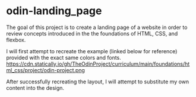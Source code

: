 # odin-landing_page

The goal of this project is to create a landing page of a website in order to review concepts introduced in the the foundations of HTML, CSS, and flexbox.

I will first attempt to recreate the example (linked below for reference) provided with the exact same colors and fonts.
https://cdn.statically.io/gh/TheOdinProject/curriculum/main/foundations/html_css/project/odin-project.png

After successfully recreating the layout, I will attempt to substitute my own content into the design.
